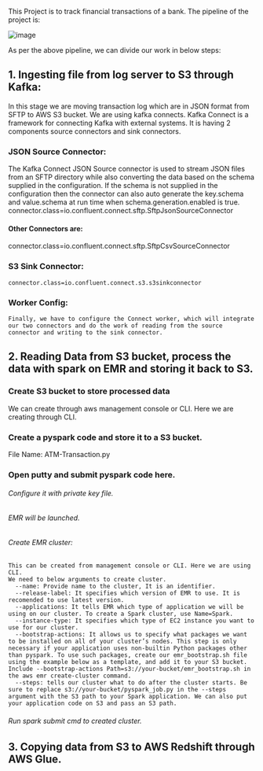 This Project is to track financial transactions of a bank.
The pipeline of the project is:	 

![image](https://user-images.githubusercontent.com/40576094/138065098-67c884f9-0993-4d3f-805d-a44a10c0db90.png)

As per the above pipeline, we can divide our work in below steps:
## 1. Ingesting file from log server to S3 through Kafka:
  In this stage we are moving transaction log which are in JSON format from SFTP to AWS S3 bucket.
  We are using kafka connects. Kafka Connect is a framework for connecting Kafka with external systems. It is having 2 components source connectors and sink connectors.
  ### JSON Source Connector:
  The Kafka Connect JSON Source connector is used to stream JSON files from an SFTP directory while also converting the data based on the schema supplied in the configuration. If the schema is not supplied in the configuration then the connector can also auto generate the key.schema and value.schema at run time when schema.generation.enabled is true.
    connector.class=io.confluent.connect.sftp.SftpJsonSourceConnector
  #### Other Connectors are:
  connector.class=io.confluent.connect.sftp.SftpCsvSourceConnector
  ### S3 Sink Connector:
    connector.class=io.confluent.connect.s3.s3sinkconnector
  ### Worker Config:
    Finally, we have to configure the Connect worker, which will integrate our two connectors and do the work of reading from the source connector and writing to the sink connector.
  
  
## 2. Reading Data from S3 bucket, process the data with spark on EMR and storing it back to S3.
  ### Create S3 bucket to store processed data
  We can create through aws management console or CLI. Here we are creating through CLI.
  
  ### Create a pyspark code and store it to a S3 bucket.
  File Name: ATM-Transaction.py
  
  ### Open putty and submit pyspark code here.
  ###### Configure it with private key file.
  ###### EMR will be launched.
  ###### Create EMR cluster:
    This can be created from management console or CLI. Here we are using CLI.
    We need to below arguments to create cluster.
      --name: Provide name to the cluster, It is an identifier.
      --release-label: It specifies which version of EMR to use. It is recomended to use latest version.
      --applications: It tells EMR which type of application we will be using on our cluster. To create a Spark cluster, use Name=Spark.
      --instance-type: It specifies which type of EC2 instance you want to use for our cluster.
      --bootstrap-actions: It allows us to specify what packages we want to be installed on all of your cluster’s nodes. This step is only necessary if your application uses non-builtin Python packages other than pyspark. To use such packages, create our emr_bootstrap.sh file using the example below as a template, and add it to your S3 bucket. Include --bootstrap-actions Path=s3://your-bucket/emr_bootstrap.sh in the aws emr create-cluster command.
      --steps: tells our cluster what to do after the cluster starts. Be sure to replace s3://your-bucket/pyspark_job.py in the --steps argument with the S3 path to your Spark application. We can also put your application code on S3 and pass an S3 path.
  ###### Run spark submit cmd to created cluster.

## 3. Copying data from S3 to AWS Redshift through AWS Glue. 
